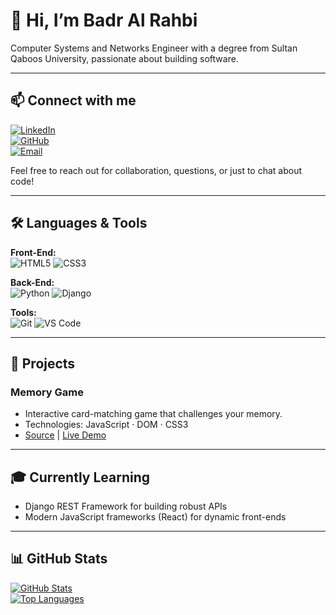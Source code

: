 <!--
<p align="center">
  <img src="https://placehold.co/600x200?text=Your+Banner+Image" alt="Banner Image" />
</p>

<p align="center">
  <img src="https://placehold.co/150?text=Profile+Photo" alt="Badr Al Rahbi" width="150" style="border-radius:50%;" />
</p>
-->

# 👋 Hi, I’m Badr Al Rahbi

Computer Systems and Networks Engineer with a degree from Sultan Qaboos University, passionate about building software.

---

## 📫 Connect with me

[![LinkedIn](https://img.shields.io/badge/LinkedIn-0A66C2?style=for-the-badge&logo=linkedin&logoColor=white)](https://www.linkedin.com/in/badr-al-rahbi)  
[![GitHub](https://img.shields.io/badge/GitHub-181717?style=for-the-badge&logo=github&logoColor=white)](https://github.com/badr-saud)  
[![Email](https://img.shields.io/badge/Email-rahbibader%40gmail.com-blue?style=for-the-badge&logo=gmail&logoColor=white)](mailto:rahbibader@gmail.com)  

Feel free to reach out for collaboration, questions, or just to chat about code!

---

## 🛠 Languages & Tools

**Front-End:**  
![HTML5](https://img.shields.io/badge/HTML5-%23007ACC?style=for-the-badge&logo=html5&logoColor=white) ![CSS3](https://img.shields.io/badge/CSS3-%23007ACC?style=for-the-badge&logo=css3&logoColor=white)

**Back-End:**  
![Python](https://img.shields.io/badge/Python-%23007ACC?style=for-the-badge&logo=python&logoColor=white) ![Django](https://img.shields.io/badge/Django-%23007ACC?style=for-the-badge&logo=django&logoColor=white)

<!--**DevOps & Tools:**-->  
**Tools:**  
![Git](https://img.shields.io/badge/Git-%23007ACC?style=for-the-badge&logo=git&logoColor=white) ![VS Code](https://img.shields.io/badge/VS_Code-%23007ACC?style=for-the-badge&logo=visual-studio-code&logoColor=white)

---

## 🚀 Projects

### Memory Game  
- Interactive card-matching game that challenges your memory.  
- Technologies: JavaScript · DOM · CSS3  
- [Source](https://github.com/badr-saud/memory-game) | [Live Demo](https://badr-saud.github.io/memory-game/)

<!--
### Django Blog Platform  
- Full-featured blog with user authentication, CRUD operations, and comments.  
- Technologies: Python · Django · SQLite  
- [Source](https://github.com/badr-saud/django-blog) | [Live Demo](https://django-blog.example.com)

### Portfolio Website  
- Responsive portfolio showcasing my work, skills, and contact info.  
- Technologies: HTML5 · CSS3 · JavaScript  
- [Source](https://github.com/badr-saud/portfolio) | [Live Demo](https://badr-saud.github.io/portfolio/)
-->

---

## 🎓 Currently Learning

- Django REST Framework for building robust APIs  
- Modern JavaScript frameworks (React) for dynamic front-ends  
<!-- - Containerization with Docker and basic orchestration concepts -->  

---

## 📊 GitHub Stats

[![GitHub Stats](https://github-readme-stats.vercel.app/api?username=badr-saud&show_icons=true&theme=dark)](https://github.com/badr-saud)  
[![Top Languages](https://github-readme-stats.vercel.app/api/top-langs/?username=badr-saud&layout=compact&theme=dark)](https://github.com/badr-saud/github-readme-stats)
